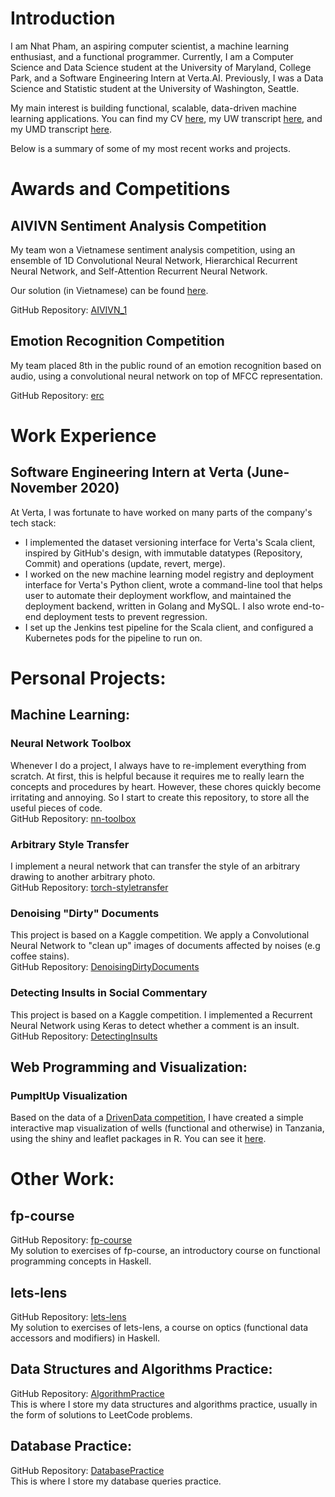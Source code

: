 # Introduction
I am Nhat Pham, an aspiring computer scientist, a machine learning enthusiast, and a functional programmer. Currently, I am a Computer Science and Data Science student at the University of Maryland, College Park, and a Software Engineering Intern at Verta.AI. Previously, I was a Data Science and Statistic student at the University of Washington, Seattle.

My main interest is building functional, scalable, data-driven machine learning applications. You can find my CV [here](CV.pdf), my UW transcript [here](UWUnofficialTranscript.pdf), and my UMD transcript [here](Testudo%20-%20Unofficial%20Transcript.pdf).

Below is a summary of some of my most recent works and projects.
# Awards and Competitions
## AIVIVN Sentiment Analysis Competition
My team won a Vietnamese sentiment analysis competition, using an ensemble of 1D Convolutional Neural Network, Hierarchical Recurrent Neural Network, and Self-Attention Recurrent Neural Network.

Our solution (in Vietnamese) can be found [here](https://github.com/petrpan26/Aivivn_1/blob/master/1st%20place%20solution.md).

GitHub Repository: [AIVIVN_1](https://github.com/petrpan26/Aivivn_1)
## Emotion Recognition Competition
My team placed 8th in the public round of an emotion recognition based on audio, using a convolutional neural network on top of MFCC representation.

GitHub Repository: [erc](https://github.com/nhatsmrt/erc)
# Work Experience
## Software Engineering Intern at Verta (June-November 2020)
At Verta, I was fortunate to have worked on many parts of the company's tech stack:
* I implemented the dataset versioning interface for Verta's Scala client, inspired by GitHub's design, with immutable datatypes (Repository, Commit) and operations (update, revert, merge).
* I worked on the new machine learning model registry and deployment interface for Verta's Python client, wrote a command-line tool that helps user to automate their deployment workflow, and maintained the deployment backend, written in Golang and MySQL. I also wrote end-to-end deployment tests to prevent regression.
* I set up the Jenkins test pipeline for the Scala client, and configured a Kubernetes pods for the pipeline to run on.

# Personal Projects:
## Machine Learning:
### Neural Network Toolbox
Whenever I do a project, I always have to re-implement everything from scratch. At first, this is helpful because it requires me to really learn the concepts and procedures by heart. However, these chores quickly become irritating and annoying. So I start to create this repository, to store all the useful pieces of code.
<br />
GitHub Repository: [nn-toolbox](https://github.com/nhatsmrt/nn-toolbox)
### Arbitrary Style Transfer
I implement a neural network that can transfer the style of an arbitrary drawing to another arbitrary photo.
<br />
GitHub Repository: [torch-styletransfer](https://github.com/nhatsmrt/torch-styletransfer)
### Denoising "Dirty" Documents
This project is based on a Kaggle competition. We apply a Convolutional Neural Network to "clean up" images of documents affected by noises (e.g coffee stains).
<br />
GitHub Repository: [DenoisingDirtyDocuments](https://github.com/nhatsmrt/DenoisingDirtyDocuments)
### Detecting Insults in Social Commentary
This project is based on a Kaggle competition. I implemented a Recurrent Neural Network using Keras to detect whether a comment is an insult.
<br />
GitHub Repository: [DetectingInsults](https://github.com/nhatsmrt/DetectingInsults)
## Web Programming and Visualization:
### PumpItUp Visualization
Based on the data of a [DrivenData competition](https://www.drivendata.org/competitions/7/pump-it-up-data-mining-the-water-table/), I have created a simple interactive map visualization of wells (functional and otherwise) in Tanzania, using the shiny and leaflet packages in R. You can see it [here](https://nphamcs.shinyapps.io/PumpItUp/).
<!-- ### Personal Finance Web Application
I got fed up with overspending my money, so I decided to create a simple web application with React and Dexie to keep track of my spending. I plan to expand the application as my needs arise, but for now I have deployed and hosted it on my github page.
<br />
Link to app: [Personal Finance](https://nhatsmrt.github.io/personal-finance/) -->
# Other Work:
## fp-course
GitHub Repository: [fp-course](https://github.com/nhatsmrt/fp-course)
<br />
My solution to exercises of fp-course, an introductory course on functional programming concepts in Haskell.
## lets-lens
GitHub Repository: [lets-lens](https://github.com/nhatsmrt/lets-lens)
<br />
My solution to exercises of lets-lens, a course on optics (functional data accessors and modifiers) in Haskell.
## Data Structures and Algorithms Practice:
GitHub Repository: [AlgorithmPractice](https://github.com/nhatsmrt/AlgorithmPractice)
<br />
This is where I store my data structures and algorithms practice, usually in the form of solutions to LeetCode problems.
## Database Practice:
GitHub Repository: [DatabasePractice](https://github.com/nhatsmrt/DatabasePractice)
<br />
This is where I store my database queries practice.
